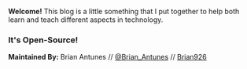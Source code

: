 **Welcome!** This blog is a little something that I put together to help both learn and teach different aspects in technology. 
    
### It's Open-Source!
**Maintained By:** Brian Antunes // [@Brian_Antunes](https://twitter.com/Brian_Antunes)  // [Brian926](https://github.com/brian926)
                